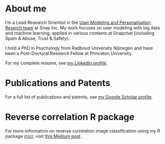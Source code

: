 # About me

I’m a Lead Research Scientist in the [User Modeling and Personalisation Reserch team](https://research.snap.com/team/category/user-modeling-and-personalization.html) at Snap Inc. My work focuses on user modeling with big data and machine learning, applied in various contexts at Snapchat (including Spam & Abuse, Trust & Safety).  

I hold a PhD in Psychology from Radboud University Nijmegen and have been a Post-Doctoral Research Fellow at Princeton University.

For my complete resume, see [my LinkedIn profile](https://www.linkedin.com/in/rondotsch).

# Publications and Patents

For a full list of publications and patents, see [my Google Scholar profile](https://scholar.google.com/citations?user=VZ1QiT4AAAAJ&hl=nl).

# Reverse correlation R package

For more information on reverse correlation image classification using my R package [rcicr](https://github.com/rdotsch/rcicr), visit [this Medium post](https://medium.com/@rondotsch/reverse-correlation-image-classification-using-r-a0701648fb0).

